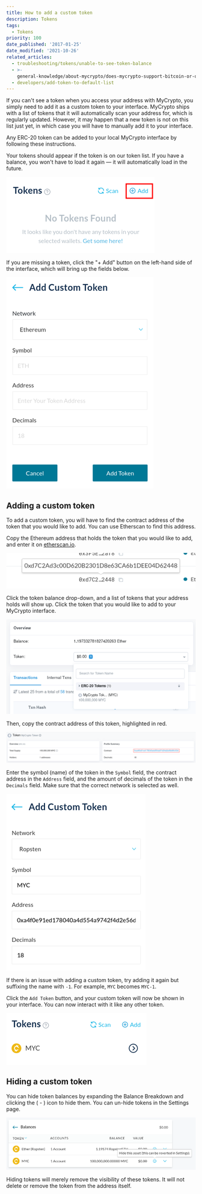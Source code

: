 ```yaml
---
title: How to add a custom token
description: Tokens
tags:
  - Tokens
priority: 100
date_published: '2017-01-25'
date_modified: '2021-10-26'
related_articles:
  - troubleshooting/tokens/unable-to-see-token-balance
  - >-
    general-knowledge/about-mycrypto/does-mycrypto-support-bitcoin-or-other-coins
  - developers/add-token-to-default-list
---
```


If you can't see a token when you access your address with MyCrypto, you simply need to add it as a custom token to your interface. MyCrypto ships with a list of tokens that it will automatically scan your address for, which is regularly updated. However, it may happen that a new token is not on this list just yet, in which case you will have to manually add it to your interface.

Any ERC-20 token can be added to your local MyCrypto interface by following these instructions.

Your tokens should appear if the token is on our token list. If you have a balance, you won't have to load it again — it will automatically load in the future.

![Token balances](../../assets/troubleshooting/tokens/adding-new-token-and-sending-custom-tokens/token-balances.png)

If you are missing a token, click the "+ Add" button on the left-hand side of the interface, which will bring up the fields below.

![Add custom token](../../assets/troubleshooting/tokens/adding-new-token-and-sending-custom-tokens/add-custom-token.png)

## Adding a custom token

To add a custom token, you will have to find the contract address of the token that you would like to add. You can use Etherscan to find this address.

Copy the Ethereum address that holds the token that you would like to add, and enter it on [etherscan.io](https://etherscan.io/).

![Copy address](../../assets/troubleshooting/tokens/adding-new-token-and-sending-custom-tokens/copy-address.png)

Click the token balance drop-down, and a list of tokens that your address holds will show up. Click the token that you would like to add to your MyCrypto interface.

![Etherscan tokenlist](../../assets/troubleshooting/tokens/adding-new-token-and-sending-custom-tokens/etherscan-tokenlist.png)

Then, copy the contract address of this token, highlighted in red.

![Etherscan contract address](../../assets/troubleshooting/tokens/adding-new-token-and-sending-custom-tokens/etherscan-contract-address.png)

Enter the symbol (name) of the token in the `Symbol` field, the contract address in the `Address` field, and the amount of decimals of the token in the `Decimals` field. Make sure that the correct network is selected as well.

![Custom token fields filled](../../assets/troubleshooting/tokens/adding-new-token-and-sending-custom-tokens/custom-token-fields-filled.png)

If there is an issue with adding a custom token, try adding it again but suffixing the name with `-1`. For example, `MYC` becomes `MYC-1`.

Click the `Add Token` button, and your custom token will now be shown in your interface. You can now interact with it like any other token.

![Custom token added](../../assets/troubleshooting/tokens/adding-new-token-and-sending-custom-tokens/custom-token-added.png)

## Hiding a custom token

You can hide token balances by expanding the Balance Breakdown and clicking the ( - ) icon to hide them. You can un-hide tokens in the Settings page.

![Hide token](../../assets/troubleshooting/tokens/adding-new-token-and-sending-custom-tokens/hide-token.png)

Hiding tokens will merely remove the visibility of these tokens. It will not delete or remove the token from the address itself.
